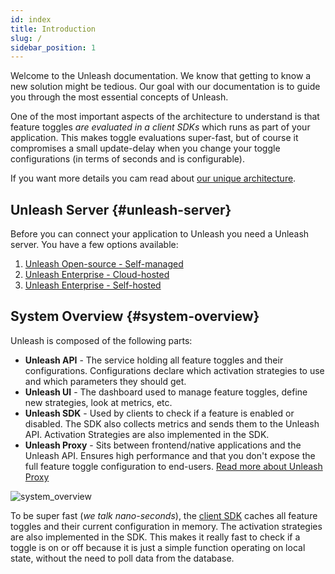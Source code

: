 ```yaml
---
id: index
title: Introduction
slug: /
sidebar_position: 1
---
```


Welcome to the Unleash documentation. We know that getting to know a new solution might be tedious. Our goal with our documentation is to guide you through the most essential concepts of Unleash.

One of the most important aspects of the architecture to understand is that feature toggles _are evaluated in a client SDKs_ which runs as part of your application. This makes toggle evaluations super-fast, but of course it compromises a small update-delay when you change your toggle configurations (in terms of seconds and is configurable).

If you want more details you cam read about [our unique architecture](https://www.unleash-hosted.com/articles/our-unique-architecture).

## Unleash Server {#unleash-server}

Before you can connect your application to Unleash you need a Unleash server. You have a few options available:

1. [Unleash Open-source - Self-managed](deploy/getting_started)
2. [Unleash Enterprise - Cloud-hosted](https://www.getunleash.io/plans)
3. [Unleash Enterprise - Self-hosted](https://www.getunleash.io)

## System Overview {#system-overview}

Unleash is composed of the following parts:

- **Unleash API** - The service holding all feature toggles and their configurations. Configurations declare which activation strategies to use and which parameters they should get.
- **Unleash UI** - The dashboard used to manage feature toggles, define new strategies, look at metrics, etc.
- **Unleash SDK** - Used by clients to check if a feature is enabled or disabled. The SDK also collects metrics and sends them to the Unleash API. Activation Strategies are also implemented in the SDK.
- **Unleash Proxy** - Sits between frontend/native applications and the Unleash API. Ensures high performance and that you don't expose the full feature toggle configuration to end-users. [Read more about Unleash Proxy](/sdks/unleash-proxy)

![system_overview](/img/unleash-diagram.png 'System Overview')

To be super fast (_we talk nano-seconds_), the [client SDK](/sdks/index) caches all feature toggles and their current configuration in memory. The activation strategies are also implemented in the SDK. This makes it really fast to check if a toggle is on or off because it is just a simple function operating on local state, without the need to poll data from the database.
